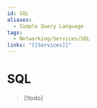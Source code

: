 ```yaml
---
id: SQL
aliases:
  - Simple Query Language
tags:
  - Networking/Services/SQL
links: "[[Services]]"
---
```


# SQL

> [!todo]
